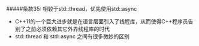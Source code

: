 #####条款35: 相较于std::thread，优先使用std::async
- C++11的一个巨大进步就是在语言层面引入了线程库，从而使得C++程序员告别了之前必须依赖其它外界线程库的时代
- std::thread 和 std::async 之间有很多微妙的区别
